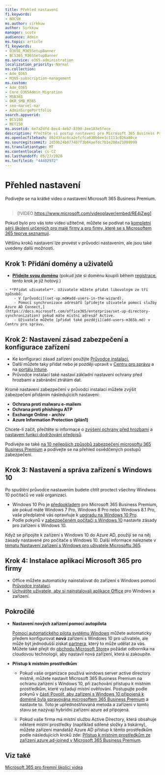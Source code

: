 ```yaml
---
title: Přehled nastavení
f1.keywords:
- NOCSH
ms.author: sirkkuw
author: Sirkkuw
manager: scotv
audience: Admin
ms.topic: article
f1_keywords:
- O365E_M365SetupBanner
- BCS365_M365SetupBanner
ms.service: o365-administration
localization_priority: Normal
ms.collection:
- Adm_O365
- M365-subscription-management
ms.custom:
- Adm_O365
- Core_O365Admin_Migration
- MSB365
- OKR_SMB_M365
- seo-marvel-mar
- AdminSurgePortfolio
search.appverid:
- BCS160
- MET150
ms.assetid: 6e7a2dfd-8ec4-4eb7-8390-3ee103e5fece
description: Přečtěte si postup nastavení pro Microsoft 365 Business Premium, od přihlášení k odběru, přidání domény a uživatelů, nastavení zásad zabezpečení a další.
ms.openlocfilehash: 80243fac6ca2efcfca030b6ee1c1113c026a80ce
ms.sourcegitcommit: 2d59b24b877487f3b84aefdc7b1e200a21009999
ms.translationtype: MT
ms.contentlocale: cs-CZ
ms.lasthandoff: 05/27/2020
ms.locfileid: "44402972"
---
```

# <a name="overview-of-setup"></a>Přehled nastavení

Podívejte se na krátké video o nastavení Microsoft 365 Business Premium.<br><br>

> [!VIDEO https://www.microsoft.com/videoplayer/embed/RE4jZwg] 

Pokud bylo pro vás toto video užitečné, můžete se podívat na [kompletní sérii školení určených pro malé firmy a pro firmy, které se s Microsoftem 365 teprve seznamují](https://support.office.com/article/6ab4bbcd-79cf-4000-a0bd-d42ce4d12816).

Většinu kroků nastavení lze provést v průvodci nastavením, ale jsou také uvedeny další možnosti.

## <a name="step-1-add-your-domain-and-users"></a>Krok 1: Přidání domény a uživatelů

   - **[Přidejte svou doménu](set-up.md#add-your-domain-to-personalize-sign-in)** (pokud jste si doménu koupili během [registrace](sign-up.md), tento krok je již hotový.)

    - **Přidat uživatele**. Uživatele můžete přidat libovolným ze tří způsobů:
        - V [průvodci](set-up.md#add-users-in-the-wizard).
        - Pomocí synchronizace adresářů [přidejte uživatele pomocí služby Azure AD Connect,](https://docs.microsoft.com/office365/enterprise/set-up-directory-synchronization) pokud máte místní adresář Active.
        - Uživatele můžete [přidat také později](add-users-m365b.md) v Centru pro správu.
## <a name="step-2-set-up-security-policies-and-configure-devices"></a>Krok 2: Nastavení zásad zabezpečení a konfigurace zařízení 

  - Ke konfiguraci zásad zařízení použijte [Průvodce instalací.](set-up.md#protect-your-organization) 
  - Další můžete taky přidat nebo je později upravit v [Centru pro správu](view-policies-and-devices.md) a na [portálu Intune](https://docs.microsoft.com/intune/tutorial-walkthrough-intune-portal).
  - Průvodce instalací také nastaví základní nastavení ochrany před hrozbami a zabránění ztrátám dat.
  
  Kromě nastavení zabezpečení v průvodci instalací můžete zvýšit zabezpečení přidáním následujících nastavení:

- **Ochrana proti malwaru e-mailem**
- **Ochrana proti phishingu ATP**
- **Exchange Online - archiv**
- **Azure Information Protection (plán1)**

Chcete-li začít, přečtěte si informace o [zvýšení ochrany před hrozbami](increase-threat-protection.md) a [nastavení funkcí dodržování předpisů](set-up-compliance.md).

Podívejte se také [na 10 nejlepších způsobů zabezpečení microsoftu 365 Business Premium](https://docs.microsoft.com/office365/admin/security-and-compliance/secure-your-business-data) a podívejte se na přehled osvědčených postupů zabezpečení.

## <a name="step-3-set-up-and-manage-windows-10-devices"></a>Krok 3: Nastavení a správa zařízení s Windows 10

Po spuštění průvodce nastavením budete chtít proctect všechny Windwos 10 počítačů ve vaší organizaci.
  
- Windows 10 Pro je [předpokladem](pre-requisites-for-data-protection.md) pro Microsoft 365 Business Premium, ale pokud máte Windows 7 Pro, Windows 8 Pro nebo Windows 8.1 Pro, vaše předplatné vás opravňuje k [upgradu na Windows 10 Pro](https://docs.microsoft.com/microsoft-365/business/upgrade-to-windows-pro-creators-update).
- Podle pokynů v [zabezpečeném počítači s Windows 10](secure-win-10-pcs.md) nastavte zásady pro zařízení s Windows 10.

Když se připojíte k zařízení s Windows 10 do Azure AD, použijí se na něj zásady nastavené pro počítače s Windows 10. Další informace naleznete v [tématu Nastavení zařízení s Windows pro uživatele Microsoftu 365](set-up-windows-devices.md).

## <a name="step-4-install-microsoft-365-apps-for-business"></a>Krok 4: Instalace aplikací Microsoft 365 pro firmy
- Office můžete automaticky nainstalovat do zařízení s Windows pomocí [Průvodce instalací](set-up.md#deploy-office-365-client-apps).
- [Uchvátíte uživatele, aby si nainstalovali aplikace Office](https://docs.microsoft.com/office365/admin/setup/install-applications) pro Windows a zařízení.
     
## <a name="advanced"></a>Pokročilé
- **Nastavení nových zařízení pomocí autopilota**
            
     [Pomocí automatického pilota systému Windows](add-autopilot-devices-and-profile.md) můžete automaticky předem konfigurovat **nová** zařízení s Windows 10 pro uživatele, ale může být jednodušší získat [partnera,](https://www.microsoft.com/solution-providers/search) který to může udělat za vás. Můžete také přejít do [obchodu Microsoft Store](https://go.microsoft.com/fwlink/?linkid=874598)a požádat odborníka na cloudovou technologii, aby nastavil nová zařízení, která si zakoupíte.

- **Přístup k místním prostředkům**

     - Pokud vaše organizace používá windows server active directory místně, můžete nastavit Microsoft 365 Business Premium na ochranu zařízení s Windows 10, při zachování přístupu k místním prostředkům, které vyžadují místní ověřování. Postupujte podle pokynů v [části Povolit, aby zařízení s Windows 10 připojená k doméně byla spravována microsoftem 365 Business Premium](manage-windows-devices.md) a nastavte to. Toto je upřednostňovaná metoda a zařízení v tomto stavu se nazývají hybridní zařízení azure ad připojená.

    - Pokud vaše firma má místní službu Active Directory, která obsahuje některé místní prostředky (například sdílené složky a tiskárny), můžete zařízení mandatáž Azure AD přístup k těmto prostředkům podle následujících kroků zde: [Přístup k místním prostředkům ze zařízení azure ad-joined v Microsoft 365 Business Premium](access-resources.md).

## <a name="see-also"></a>Viz také

[Microsoft 365 pro firemní školicí videa](https://support.office.com/article/6ab4bbcd-79cf-4000-a0bd-d42ce4d12816)
